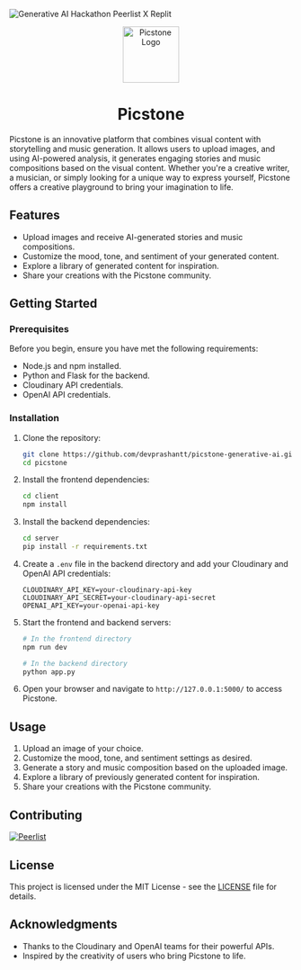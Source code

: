 ![Generative AI Hackathon Peerlist X Replit](https://res.cloudinary.com/dfa9vxyte/image/upload/v1696156522/picstone/ads/unnamed_1_qlgyhj.png)

<div align="center">
  <img src="https://res.cloudinary.com/dfa9vxyte/image/upload/v1696156964/picstone/favicon/android-chrome-512x512_pytdfx.png" width="100" alt="Picstone Logo">
</div>

<div align="center">
  <h1>Picstone</h1>
</div>

Picstone is an innovative platform that combines visual content with storytelling and music generation. It allows users to upload images, and using AI-powered analysis, it generates engaging stories and music compositions based on the visual content. Whether you're a creative writer, a musician, or simply looking for a unique way to express yourself, Picstone offers a creative playground to bring your imagination to life.

## Features

- Upload images and receive AI-generated stories and music compositions.
- Customize the mood, tone, and sentiment of your generated content.
- Explore a library of generated content for inspiration.
- Share your creations with the Picstone community.

## Getting Started

### Prerequisites

Before you begin, ensure you have met the following requirements:

- Node.js and npm installed.
- Python and Flask for the backend.
- Cloudinary API credentials.
- OpenAI API credentials.

### Installation

1. Clone the repository:

   ```bash
   git clone https://github.com/devprashantt/picstone-generative-ai.git
   cd picstone
   ```

2. Install the frontend dependencies:

   ```bash
   cd client
   npm install
   ```

3. Install the backend dependencies:

   ```bash
   cd server
   pip install -r requirements.txt
   ```

4. Create a `.env` file in the backend directory and add your Cloudinary and OpenAI API credentials:

   ```env
   CLOUDINARY_API_KEY=your-cloudinary-api-key
   CLOUDINARY_API_SECRET=your-cloudinary-api-secret
   OPENAI_API_KEY=your-openai-api-key
   ```

5. Start the frontend and backend servers:

   ```bash
   # In the frontend directory
   npm run dev

   # In the backend directory
   python app.py
   ```

6. Open your browser and navigate to `http://127.0.0.1:5000/` to access Picstone.

## Usage

1. Upload an image of your choice.
2. Customize the mood, tone, and sentiment settings as desired.
3. Generate a story and music composition based on the uploaded image.
4. Explore a library of previously generated content for inspiration.
5. Share your creations with the Picstone community.

## Contributing

[![Peerlist](https://github-readme-badge.peerlist.io/api/prashantkumar?style=social)](https://peerlist.io/prashantkumar)

## License

This project is licensed under the MIT License - see the [LICENSE](LICENSE) file for details.

## Acknowledgments

- Thanks to the Cloudinary and OpenAI teams for their powerful APIs.
- Inspired by the creativity of users who bring Picstone to life.
